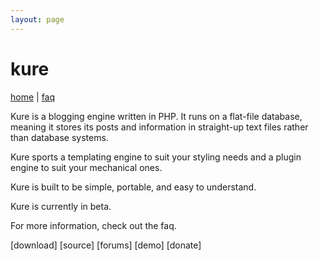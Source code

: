 ```yaml
---
layout: page
---
```


# kure

[home][home] | [faq][faq]

Kure is a blogging engine written in PHP. It runs on a flat-file database, meaning it stores its posts and information in straight-up text files rather than database systems.

Kure sports a templating engine to suit your styling needs and a plugin engine to suit your mechanical ones.

Kure is built to be simple, portable, and easy to understand.

Kure is currently in beta.

For more information, check out the faq.

[home]:index.markdown
[faq]:faq.markdown
[download]
[source]
[forums]
[demo]
[donate]
